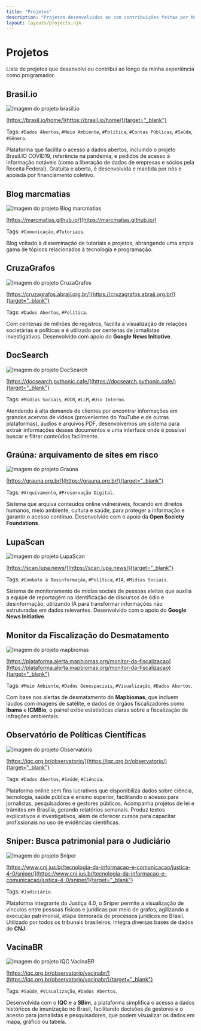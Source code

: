 ```yaml
---
title: "Projetos"
description: "Projetos desenvolvidos ou com contribuições feitas por Marcel Marques."
layout: layouts/projects.njk
---
```


# Projetos

Lista de projetos que desenvolvi ou contribuí ao longo da minha experiência como programador.

## Brasil.io

![Imagem do projeto brasil.io](/assets/images/content/projects/brasil-io.png)

[https://brasil.io/home/](https://brasil.io/home/){target="_blank"}

Tags: `#Dados Abertos`, `#Meio Ambiente`, `#Política`, `#Contas Públicas`, `#Saúde`, `#Gênero`.

Plataforma que facilita o acesso a dados abertos, incluindo o projeto Brasil.IO COVID19, referência na pandemia, e pedidos de acesso à informação notáveis (como a liberação de dados de empresas e sócios pela Receita Federal). Gratuita e aberta, é desenvolvida e mantida por nós e apoiada por financiamento coletivo.

## Blog marcmatias

![Imagem do projeto Blog marcmatias](/assets/images/content/projects/blogmarcmatias.png)

[https://marcmatias.github.io/](https://marcmatias.github.io/)

Tags: `#Comunicação`, `#Tutoriais`.

Blog voltado à disseminação de tutoriais e projetos, abrangendo uma ampla gama de tópicos relacionados à tecnologia e programação.

## CruzaGrafos

![Imagem do projeto CruzaGrafos](/assets/images/content/projects/cruzagrafos.png)

[https://cruzagrafos.abraji.org.br/](https://cruzagrafos.abraji.org.br/){target="_blank"}

Tags: `#Dados Abertos`, `#Política`.

Com centenas de milhões de registros, facilita a visualização de relações societárias e políticas e é utilizado por centenas de jornalistas investigativos. Desenvolvido com apoio do **Google News Initiative**.

## DocSearch

![Imagem do projeto DocSearch](/assets/images/content/projects/docsearch.png)

[https://docsearch.pythonic.cafe/](https://docsearch.pythonic.cafe/){target="_blank"}

Tags: `#Mídias Sociais`, `#OCR`, `#LLM`, `#Uso Interno`.

Atendendo à alta demanda de clientes por encontrar informações em grandes acervos de vídeos (provenientes do YouTube e de outras plataformas), áudios e arquivos PDF, desenvolvemos um sistema para extrair informações desses documentos e uma interface onde é possível buscar e filtrar conteúdos facilmente.

## Graúna: arquivamento de sites em risco

![Imagem do projeto Graúna](/assets/images/content/projects/grauna.png)

[https://grauna.org.br/](https://grauna.org.br/){target="_blank"}

Tags: `#Arquivamento`, `#Preservação Digital`.

Sistema que arquiva conteúdos online vulneráveis, focando em direitos humanos, meio ambiente, cultura e saúde, para proteger a informação e garantir o acesso contínuo. Desenvolvido com o apoio da **Open Society Foundations**.

## LupaScan

![Imagem do projeto LupaScan](/assets/images/content/projects/lupascan.png)

[https://scan.lupa.news/](https://scan.lupa.news/){target="_blank"}

Tags: `#Combate à Desinformação`, `#Política`, `#IA`, `#Mídias Sociais`.

Sistema de monitoramento de mídias sociais de pessoas eleitas que auxilia a equipe de reportagem na identificação de discursos de ódio e desinformação, utilizando IA para transformar informações não estruturadas em dados relevantes. Desenvolvido com o apoio do **Google News Initiative**.

## Monitor da Fiscalização do Desmatamento

![Imagem do projeto mapbiomas](/assets/images/content/projects/mapbiomas.png)

[https://plataforma.alerta.mapbiomas.org/monitor-da-fiscalizacao](https://plataforma.alerta.mapbiomas.org/monitor-da-fiscalizacao){target="_blank"}

Tags: `#Meio Ambiente`, `#Dados Geoespaciais`, `#Visualização`, `#Dados Abertos`.

Com base nos alertas de desmatamento do **Mapbiomas**, que incluem laudos com imagens de satélite, e dados de órgãos fiscalizadores como **Ibama** e **ICMBio**, o painel exibe estatísticas claras sobre a fiscalização de infrações ambientais.

## Observatório de Políticas Científicas

![Imagem do projeto Observatório](/assets/images/content/projects/observatorio-iqc.png)

[https://iqc.org.br/observatorio/](https://iqc.org.br/observatorio/){target="_blank"}

Tags: `#Dados Abertos`, `#Saúde`, `#Ciência`.

Plataforma online sem fins lucrativos que disponibiliza dados sobre ciência, tecnologia, saúde pública e ensino superior, facilitando o acesso para jornalistas, pesquisadores e gestores públicos. Acompanha projetos de lei e trâmites em Brasília, gerando relatórios semanais. Produz textos explicativos e investigativos, além de oferecer cursos para capacitar profissionais no uso de evidências científicas.

## Sniper: Busca patrimonial para o Judiciário

![Imagem do projeto Sniper](/assets/images/content/projects/sniper.png)

[https://www.cnj.jus.br/tecnologia-da-informacao-e-comunicacao/justica-4-0/sniper/](https://www.cnj.jus.br/tecnologia-da-informacao-e-comunicacao/justica-4-0/sniper/){target="_blank"}

Tags: `#Judiciário`.

Plataforma integrante do Justiça 4.0, o Sniper permite a visualização de vínculos entre pessoas físicas e jurídicas por meio de grafos, agilizando a execução patrimonial, etapa demorada de processos jurídicos no Brasil. Utilizado por todos os tribunais brasileiros, integra diversas bases de dados do **CNJ**.

## VacinaBR

![Imagem do projeto IQC VacinaBR](/assets/images/content/projects/vacinabr.png)

[https://iqc.org.br/observatorio/vacinabr/](https://iqc.org.br/observatorio/vacinabr/){target="_blank"}

Tags: `#Saúde`, `#Visualização`, `#Dados Abertos`.

Desenvolvida com o **IQC** e a **SBim**, a plataforma simplifica o acesso a dados históricos de imunização no Brasil, facilitando decisões de gestores e o acesso para jornalistas e pesquisadores, que podem visualizar os dados em mapa, gráfico ou tabela.
